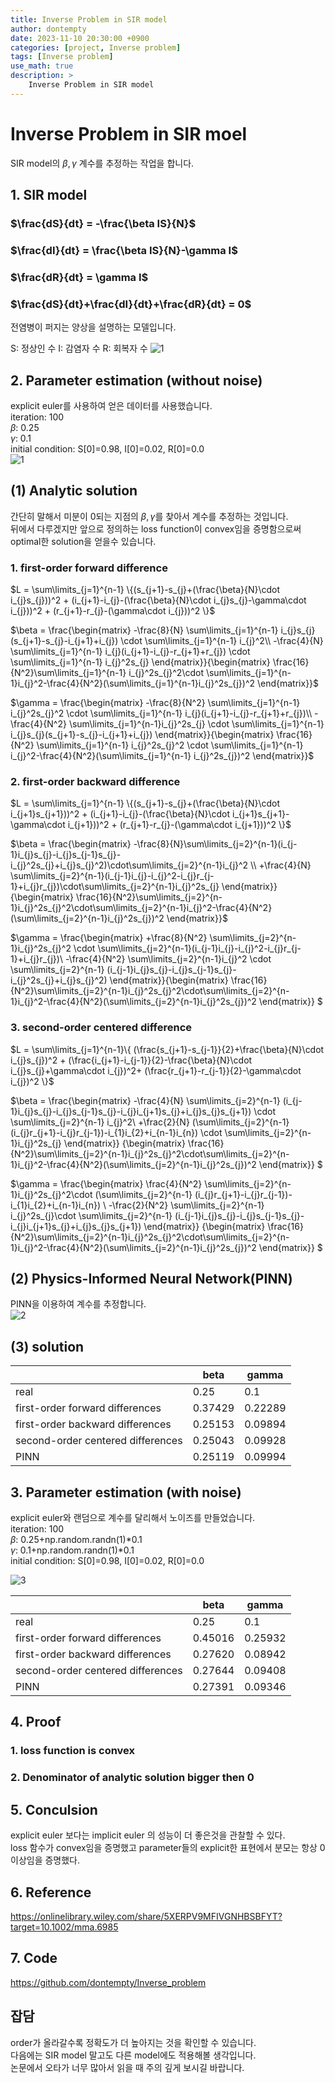 ```yaml
---
title: Inverse Problem in SIR model
author: dontempty
date: 2023-11-10 20:30:00 +0900
categories: [project, Inverse problem]
tags: [Inverse problem]
use_math: true
description: >
    Inverse Problem in SIR model
---
```


# Inverse Problem in SIR moel

SIR model의 $\beta , \gamma$ 계수를 추정하는 작업을 합니다.

## 1. SIR model

### $\frac{dS}{dt} = -\frac{\beta IS}{N}$  
### $\frac{dI}{dt} = \frac{\beta IS}{N}-\gamma I$  
### $\frac{dR}{dt} = \gamma I$
### $\frac{dS}{dt}+\frac{dI}{dt}+\frac{dR}{dt} = 0$  

전염병이 퍼지는 양상을 설명하는 모델입니다.  

S: 정상인 수
I: 감염자 수
R: 회복자 수
![1](https://github.com/dontempty/dontempty.github.io/assets/155451345/8219c186-cd89-46ab-96ed-5b07a70c1c35)

## 2. Parameter estimation (without noise)
explicit euler를 사용하여 얻은 데이터를 사용했습니다.  
iteration: 100  
$\beta$: 0.25  
$\gamma$: 0.1  
initial condition: S[0]=0.98, I[0]=0.02, R[0]=0.0  
![1](https://github.com/dontempty/dontempty.github.io/assets/155451345/14cb0c76-6a4d-45fc-865c-a5ce94a5fa12)

## (1) Analytic solution
간단히 말해서 미분이 0되는 지점의 $\beta , \gamma$를 찾아서 계수를 추정하는 것입니다.  
뒤에서 다루겠지만 앞으로 정의하는 loss function이 convex임을 증명함으로써 optimal한 solution을 얻을수 있습니다.

### 1. first-order forward difference

$L = \sum\limits_{j=1}^{n-1} \{(s_{j+1}-s_{j}+(\frac{\beta}{N}\cdot i_{j}s_{j}))^2 + (i_{j+1}-i_{j}-(\frac{\beta}{N}\cdot i_{j}s_{j}-\gamma\cdot i_{j}))^2 + (r_{j+1}-r_{j}-(\gamma\cdot i_{j}))^2 \}$  

$\beta = \frac{\begin{matrix}
-\frac{8}{N}
\sum\limits_{j=1}^{n-1}
i_{j}s_{j}(s_{j+1}-s_{j}-i_{j+1}+i_{j})
\cdot
\sum\limits_{j=1}^{n-1}
i_{j}^2\\
-\frac{4}{N}
\sum\limits_{j=1}^{n-1}
i_{j}(i_{j+1}-i_{j}-r_{j+1}+r_{j})
\cdot
\sum\limits_{j=1}^{n-1}
i_{j}^2s_{j}
\end{matrix}}{\begin{matrix}
\frac{16}{N^2}\sum\limits_{j=1}^{n-1}
i_{j}^2s_{j}^2\cdot
\sum\limits_{j=1}^{n-1}i_{j}^2-\frac{4}{N^2}(\sum\limits_{j=1}^{n-1}i_{j}^2s_{j})^2
\end{matrix}}$  

$\gamma = \frac{\begin{matrix} 
-\frac{8}{N^2}
\sum\limits_{j=1}^{n-1}
i_{j}^2s_{j}^2
\cdot
\sum\limits_{j=1}^{n-1}
i_{j}(i_{j+1}-i_{j}-r_{j+1}+r_{j})\\
-\frac{4}{N^2}
\sum\limits_{j=1}^{n-1}i_{j}^2s_{j}
\cdot
\sum\limits_{j=1}^{n-1}
i_{j}s_{j}(s_{j+1}-s_{j}-i_{j+1}+i_{j})
\end{matrix}}{\begin{matrix}
\frac{16}{N^2}
\sum\limits_{j=1}^{n-1}
i_{j}^2s_{j}^2
\cdot
\sum\limits_{j=1}^{n-1}
i_{j}^2-\frac{4}{N^2}(\sum\limits_{j=1}^{n-1}
i_{j}^2s_{j})^2
\end{matrix}}$

### 2. first-order backward difference

$L = \sum\limits_{j=1}^{n-1} \{(s_{j+1}-s_{j}+(\frac{\beta}{N}\cdot i_{j+1}s_{j+1}))^2 + (i_{j+1}-i_{j}-(\frac{\beta}{N}\cdot i_{j+1}s_{j+1}-\gamma\cdot i_{j+1}))^2 + (r_{j+1}-r_{j}-(\gamma\cdot i_{j+1}))^2 \}$

$\beta = \frac{\begin{matrix} 
-\frac{8}{N}\sum\limits_{j=2}^{n-1}(i_{j-1}i_{j}s_{j}-i_{j}s_{j-1}s_{j}-i_{j}^2s_{j}+i_{j}s_{j}^2)\cdot\sum\limits_{j=2}^{n-1}i_{j}^2
\\
+\frac{4}{N}
\sum\limits_{j=2}^{n-1}(i_{j-1}i_{j}-i_{j}^2-i_{j}r_{j-1}+i_{j}r_{j})\cdot\sum\limits_{j=2}^{n-1}i_{j}^2s_{j}
\end{matrix}}{\begin{matrix}
\frac{16}{N^2}\sum\limits_{j=2}^{n-1}i_{j}^2s_{j}^2\cdot\sum\limits_{j=2}^{n-1}i_{j}^2-\frac{4}{N^2}(\sum\limits_{j=2}^{n-1}i_{j}^2s_{j})^2
\end{matrix}}$

$\gamma = \frac{\begin{matrix} 
+\frac{8}{N^2}
\sum\limits_{j=2}^{n-1}i_{j}^2s_{j}^2
\cdot
\sum\limits_{j=2}^{n-1}(i_{j-1}i_{j}-i_{j}^2-i_{j}r_{j-1}+i_{j}r_{j})\\
-\frac{4}{N^2}
\sum\limits_{j=2}^{n-1}i_{j}^2
\cdot
\sum\limits_{j=2}^{n-1}
(i_{j-1}i_{j}s_{j}-i_{j}s_{j-1}s_{j}-i_{j}^2s_{j}+i_{j}s_{j}^2)
\end{matrix}}{\begin{matrix}
\frac{16}{N^2}\sum\limits_{j=2}^{n-1}i_{j}^2s_{j}^2\cdot\sum\limits_{j=2}^{n-1}i_{j}^2-\frac{4}{N^2}(\sum\limits_{j=2}^{n-1}i_{j}^2s_{j})^2
\end{matrix}}
$

### 3. second-order centered difference

$L = \sum\limits_{j=1}^{n-1}\{
(\frac{s_{j+1}-s_{j-1}}{2}+\frac{\beta}{N}\cdot i_{j}s_{j})^2 + 
(\frac{i_{j+1}-i_{j-1}}{2}-\frac{\beta}{N}\cdot i_{j}s_{j}+\gamma\cdot i_{j})^2+
(\frac{r_{j+1}-r_{j-1}}{2}-\gamma\cdot i_{j})^2
\}$

$\beta = \frac{\begin{matrix} 
-\frac{4}{N}
\sum\limits_{j=2}^{n-1}
(i_{j-1}i_{j}s_{j}-i_{j}s_{j-1}s_{j}-i_{j}i_{j+1}s_{j}+i_{j}s_{j}s_{j+1})
\cdot
\sum\limits_{j=2}^{n-1}
i_{j}^2\\
+\frac{2}{N}
(\sum\limits_{j=2}^{n-1}
(i_{j}r_{j+1}-i_{j}r_{j-1})-i_{1}i_{2}+i_{n-1}i_{n})
\cdot
\sum\limits_{j=2}^{n-1}i_{j}^2s_{j}
\end{matrix}}
{\begin{matrix}
\frac{16}{N^2}\sum\limits_{j=2}^{n-1}i_{j}^2s_{j}^2\cdot\sum\limits_{j=2}^{n-1}i_{j}^2-\frac{4}{N^2}(\sum\limits_{j=2}^{n-1}i_{j}^2s_{j})^2
\end{matrix}}
$

$\gamma =
\frac{\begin{matrix} 
\frac{4}{N^2}
\sum\limits_{j=2}^{n-1}i_{j}^2s_{j}^2\cdot
(\sum\limits_{j=2}^{n-1}
(i_{j}r_{j+1}-i_{j}r_{j-1})-i_{1}i_{2}+i_{n-1}i_{n})
\\
-\frac{2}{N^2}
\sum\limits_{j=2}^{n-1}
i_{j}^2s_{j}\cdot
\sum\limits_{j=2}^{n-1}
(i_{j-1}i_{j}s_{j}-i_{j}s_{j-1}s_{j}-i_{j}i_{j+1}s_{j}+i_{j}s_{j}s_{j+1})
\end{matrix}}
{\begin{matrix}
\frac{16}{N^2}\sum\limits_{j=2}^{n-1}i_{j}^2s_{j}^2\cdot\sum\limits_{j=2}^{n-1}i_{j}^2-\frac{4}{N^2}(\sum\limits_{j=2}^{n-1}i_{j}^2s_{j})^2
\end{matrix}}
$

## (2) Physics-Informed Neural Network(PINN)
PINN을 이용하여 계수를 추정합니다.  
![2](https://github.com/dontempty/dontempty.github.io/assets/155451345/2cf53ec7-28f2-4c7b-a22c-fcedf66f62d6)

## (3) solution

|    |beta|gamma|
|---|---|---|
|real|0.25|0.1|
|first-order forward differences|0.37429|0.22289|
|first-order backward differences|0.25153|0.09894|
|second-order centered differences|0.25043|0.09928|
|PINN|0.25119|0.09994|

## 3. Parameter estimation (with noise)
explicit euler와 랜덤으로 계수를 달리해서 노이즈를 만들었습니다.  
iteration: 100  
$\beta$: 0.25+np.random.randn(1)*0.1  
$\gamma$: 0.1+np.random.randn(1)*0.1  
initial condition: S[0]=0.98, I[0]=0.02, R[0]=0.0  

![3](https://github.com/dontempty/dontempty.github.io/assets/155451345/3d8852a4-bafb-4741-b1ea-b4c0143dc2d3)

|    |beta|gamma|
|---|---|---|
|real|0.25|0.1|
|first-order forward differences|0.45016|0.25932|
|first-order backward differences|0.27620|0.08942|
|second-order centered differences|0.27644|0.09408|
|PINN|0.27391|0.09346|

## 4. Proof

### 1. loss function is convex

### 2. Denominator of analytic solution bigger then 0

## 5. Conculsion

explicit euler 보다는 implicit euler 의 성능이 더 좋은것을 관찰할 수 있다.  
loss 함수가 convex임을 증명했고 parameter들의 explicit한 표현에서 분모는 항상 0이상임을 증명했다.

## 6. Reference

<https://onlinelibrary.wiley.com/share/5XERPV9MFIVGNHBSBFYT?target=10.1002/mma.6985>

## 7. Code

<https://github.com/dontempty/Inverse_problem>

## 잡담

order가 올라갈수록 정확도가 더 높아지는 것을 확인할 수 있습니다.  
다음에는 SIR model 말고도 다른 model에도 적용해볼 생각입니다.  
논문에서 오타가 너무 많아서 읽을 때 주의 깊게 보시길 바랍니다.  
